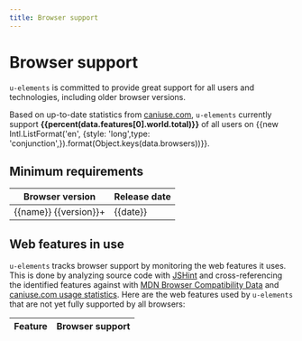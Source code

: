 ```yaml
---
title: Browser support
---
```

<script setup>
import { data } from '../support.data.ts'

const percent = (num) => `${Number(num).toFixed(2)}%`
</script>

# Browser support

`u-elements` is committed to provide great support for all users and technologies, including older browser versions. 

Based on up-to-date statistics from [caniuse.com](https://caniuse.com/), `u-elements` currently support <strong>{{percent(data.features[0].world.total)}}</strong> of all users on {{new Intl.ListFormat('en', {style: 'long',type: 'conjunction',}).format(Object.keys(data.browsers))}}.

## Minimum requirements

<table>
  <thead><tr><th>Browser version</th><th>Release date</th></tr></thead>
  <tbody>
    <tr v-for="({version, date}, name) in data.browsers"><td>{{name}} {{version}}+</td><td>{{date}}</td></tr>
  </tbody>
</table>

## Web features in use

`u-elements` tracks browser support by monitoring the web features it uses. This is done by analyzing source code with [JSHint](https://github.com/jshint/jshint/) and cross-referencing the identified features against with [MDN Browser Compatibility Data](https://github.com/mdn/browser-compat-data) and [caniuse.com usage statistics](https://caniuse.com/). 
Here are the web features used by `u-elements` that are not yet fully supported by all browsers:

<table>
  <thead><tr><th>Feature</th><th>Browser support</th></tr></thead>
  <tbody>
    <template v-for="{name, norway, world} in data.features">
      <tr>
        <td>{{name}}</td>
        <td>{{percent(world.total)}}</td>
      </tr>
      <!-- <tr>
        <td colspan="2">
          <table>
            <thead><tr><th>Browser version</th><th>Release date</th></tr></thead>
            <tbody>
              <tr v-for="({ percentage, version, date }, name) in world.agents">
                <td>{{name}} {{version}}+</td><td>Released {{date}}</td>
              </tr>
              <tr><td>Norway</td><td>{{percent(norway.total)}}</td></tr>
            </tbody>
          </table>
        </td>
      </tr> -->
    </template>
  </tbody>
</table>

